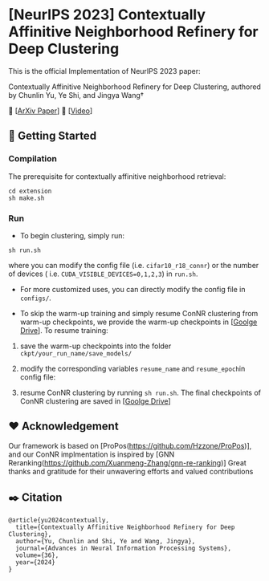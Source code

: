 # \[NeurIPS 2023\] Contextually Affinitive Neighborhood Refinery for Deep Clustering
This is the official Implementation of NeurIPS 2023 paper: 

Contextually Affinitive Neighborhood Refinery for Deep Clustering, authored by Chunlin Yu, Ye Shi, and Jingya Wang†

🍎 \[[ArXiv Paper](https://arxiv.org/pdf/2312.07806.pdf)\] 
🍇 \[[Video](https://slideslive.com/39010245/contextually-affinitive-neighborhood-refinery-for-deep-clustering?ref=search-presentations)\]

## :rocket: Getting Started
### Compilation
The prerequisite for contextually affinitive neighborhood retrieval:
```shell
cd extension
sh make.sh
```
### Run
- To begin clustering, simply run:
```shell
sh run.sh
```
where you can modify the config file (i.e. `cifar10_r18_connr`) or the number of devices ( i.e. `CUDA_VISIBLE_DEVICES=0,1,2,3`) in `run.sh`.
- For more customized uses, you can directly modify the config file in `configs/`.

- To skip the warm-up training and simply resume ConNR clustering from warm-up checkpoints, we provide the warm-up checkpoints in \[[Goolge Drive](https://drive.google.com/drive/folders/1tUldbUs_B5Kzbjor3jhp5AQYLf8enBh7?usp=sharing)\]. To resume training:
1) save the warm-up checkpoints into the folder `ckpt/your_run_name/save_models/`

2) modify the corresponding variables `resume_name` and `resume_epoch`in config file:
  
3) resume ConNR clustering by running `sh run.sh`. The final checkpoints of ConNR clustering are saved in \[[Goolge Drive](https://drive.google.com/drive/folders/1js2LabhUa0i3486sG_PPkqlhDVLSPtmw?usp=sharing)\]

## :hearts: Acknowledgement
Our framework is based on \[ProPos(https://github.com/Hzzone/ProPos)\], and our ConNR implmentation is inspired by \[GNN Reranking(https://github.com/Xuanmeng-Zhang/gnn-re-ranking)\] 
Great thanks and gratitude for their unwavering efforts and valued contributions

## :black_nib: Citation

```
@article{yu2024contextually,
  title={Contextually Affinitive Neighborhood Refinery for Deep Clustering},
  author={Yu, Chunlin and Shi, Ye and Wang, Jingya},
  journal={Advances in Neural Information Processing Systems},
  volume={36},
  year={2024}
}
```

